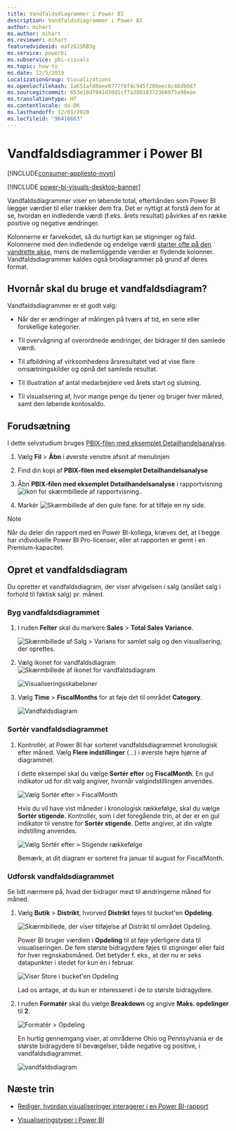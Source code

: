 ```yaml
---
title: Vandfaldsdiagrammer i Power BI
description: Vandfaldsdiagrammer i Power BI
author: mihart
ms.author: mihart
ms.reviewer: mihart
featuredvideoid: maTzOJSRB3g
ms.service: powerbi
ms.subservice: pbi-visuals
ms.topic: how-to
ms.date: 12/5/2019
LocalizationGroup: Visualizations
ms.openlocfilehash: 1a651afd0aee0777f8f4c945f208eec8c46db047
ms.sourcegitcommit: 653e18d7041d3dd1cf7a38010372366975a98eae
ms.translationtype: HT
ms.contentlocale: da-DK
ms.lasthandoff: 12/01/2020
ms.locfileid: "96416663"
---
```

# <a name="waterfall-charts-in-power-bi"></a>Vandfaldsdiagrammer i Power BI

[!INCLUDE[consumer-appliesto-nyyn](../includes/consumer-appliesto-nyyn.md)]

[!INCLUDE [power-bi-visuals-desktop-banner](../includes/power-bi-visuals-desktop-banner.md)]

Vandfaldsdiagrammer viser en løbende total, efterhånden som Power BI lægger værdier til eller trækker dem fra. Det er nyttigt at forstå dem for at se, hvordan en indledende værdi (f.eks. årets resultat) påvirkes af en række positive og negative ændringer.

Kolonnerne er farvekodet, så du hurtigt kan se stigninger og fald. Kolonnerne med den indledende og endelige værdi [starter ofte på den vandrette akse](https://support.office.com/article/Create-a-waterfall-chart-in-Office-2016-for-Windows-8de1ece4-ff21-4d37-acd7-546f5527f185#BKMK_Float "start på den vandrette akse"), mens de mellemliggende værdier er flydende kolonner. Vandfaldsdiagrammer kaldes også brodiagrammer på grund af deres format.

## <a name="when-to-use-a-waterfall-chart"></a>Hvornår skal du bruge et vandfaldsdiagram?

Vandfaldsdiagrammer er et godt valg:

* Når der er ændringer af målingen på tværs af tid, en serie eller forskellige kategorier.

* Til overvågning af overordnede ændringer, der bidrager til den samlede værdi.

* Til afbildning af virksomhedens årsresultatet ved at vise flere omsætningskilder og opnå det samlede resultat.

* Til illustration af antal medarbejdere ved årets start og slutning.

* Til visualisering af, hvor mange penge du tjener og bruger hver måned, samt den løbende kontosaldo.

## <a name="prerequisite"></a>Forudsætning

I dette selvstudium bruges [PBIX-filen med eksemplet Detailhandelsanalyse](https://download.microsoft.com/download/9/6/D/96DDC2FF-2568-491D-AAFA-AFDD6F763AE3/Retail%20Analysis%20Sample%20PBIX.pbix).

1. Vælg **Fil** > **Åbn** i øverste venstre afsnit af menulinjen
   
2. Find din kopi af **PBIX-filen med eksemplet Detailhandelsanalyse**

1. Åbn **PBIX-filen med eksemplet Detailhandelsanalyse** i rapportvisning ![ikon for skærmbillede af rapportvisning.](media/power-bi-visualization-kpi/power-bi-report-view.png).

1. Markér ![Skærmbillede af den gule fane.](media/power-bi-visualization-kpi/power-bi-yellow-tab.png) for at tilføje en ny side.

> [!NOTE]
> Når du deler din rapport med en Power BI-kollega, kræves det, at I begge har individuelle Power BI Pro-licenser, eller at rapporten er gemt i en Premium-kapacitet.    

## <a name="create-a-waterfall-chart"></a>Opret et vandfaldsdiagram

Du opretter et vandfaldsdiagram, der viser afvigelsen i salg (anslået salg i forhold til faktisk salg) pr. måned.

### <a name="build-the-waterfall-chart"></a>Byg vandfaldsdiagrammet

1. I ruden **Felter** skal du markere **Sales** > **Total Sales Variance**.

   ![Skærmbillede af Salg > Varians for samlet salg og den visualisering, der oprettes.](media/power-bi-visualization-waterfall-charts/power-bi-bar.png)

1. Vælg ikonet for vandfaldsdiagram ![Skærmbillede af ikonet for vandfaldsdiagram](media/power-bi-visualization-waterfall-charts/power-bi-waterfall-icon.png)

    ![Visualiseringsskabeloner](media/power-bi-visualization-waterfall-charts/convert-waterfall.png)

1. Vælg **Time** > **FiscalMonths** for at føje det til området **Category**.

    ![Vandfaldsdiagram](media/power-bi-visualization-waterfall-charts/power-bi-waterfall-month.png)

### <a name="sort-the-waterfall-chart"></a>Sortér vandfaldsdiagrammet

1. Kontrollér, at Power BI har sorteret vandfaldsdiagrammet kronologisk efter måned. Vælg **Flere indstillinger** (...) i øverste højre hjørne af diagrammet.

    I dette eksempel skal du vælge **Sortér efter** og **FiscalMonth**. En gul indikator ud for dit valg angiver, hvornår valgindstillingen anvendes.

    ![Vælg Sortér efter > FiscalMonth](media/power-bi-visualization-waterfall-charts/power-bi-sort-by-fiscalmonth.png)
    
    Hvis du vil have vist måneder i kronologisk rækkefølge, skal du vælge **Sortér stigende**. Kontrollér, som i det foregående trin, at der er en gul indikator til venstre for **Sortér stigende**. Dette angiver, at din valgte indstilling anvendes.

    ![Vælg Sortér efter > Stigende rækkefølge](media/power-bi-visualization-waterfall-charts/power-bi-waterfall-ascending.png)

    

    Bemærk, at dit diagram er sorteret fra januar til august for FiscalMonth.  

### <a name="explore-the-waterfall-chart"></a>Udforsk vandfaldsdiagrammet

Se lidt nærmere på, hvad der bidrager mest til ændringerne måned for måned.

1.  Vælg **Butik** > **Distrikt**, hvorved **Distrikt** føjes til bucket'en **Opdeling**.

    ![Skærmbillede, der viser tilføjelse af Distrikt til området Opdeling.](media/power-bi-visualization-waterfall-charts/power-bi-waterfall-breakdown.png)

    Power BI bruger værdien i **Opdeling** til at føje yderligere data til visualiseringen. De fem største bidragydere føjes til stigninger eller fald for hver regnskabsmåned. Det betyder f. eks., at der nu er seks datapunkter i stedet for kun én i februar.  

    ![Viser Store i bucket'en Opdeling](media/power-bi-visualization-waterfall-charts/power-bi-waterfall-breakdown-default.png)

    Lad os antage, at du kun er interesseret i de to største bidragydere.

1. I ruden **Formatér** skal du vælge **Breakdown** og angive **Maks. opdelinger** til **2**.

    ![Formatér > Opdeling](media/power-bi-visualization-waterfall-charts/power-bi-waterfall-breakdown-two.png)

    En hurtig gennemgang viser, at områderne Ohio og Pennsylvania er de største bidragydere til bevægelser, både negative og positive, i vandfaldsdiagrammet.

    ![vandfaldsdiagram](media/power-bi-visualization-waterfall-charts/power-bi-axis-waterfall.png)

## <a name="next-steps"></a>Næste trin

* [Rediger, hvordan visualiseringer interagerer i en Power BI-rapport](../create-reports/service-reports-visual-interactions.md)

* [Visualiseringstyper i Power BI](power-bi-visualization-types-for-reports-and-q-and-a.md)

